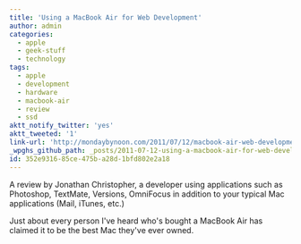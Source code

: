 ```yaml
---
title: 'Using a MacBook Air for Web Development'
author: admin
categories:
  - apple
  - geek-stuff
  - technology
tags:
  - apple
  - development
  - hardware
  - macbook-air
  - review
  - ssd
aktt_notify_twitter: 'yes'
aktt_tweeted: '1'
link-url: 'http://mondaybynoon.com/2011/07/12/macbook-air-web-development/'
_wpghs_github_path: _posts/2011-07-12-using-a-macbook-air-for-web-development.md
id: 352e9316-85ce-475b-a28d-1bfd802e2a18
---
```

<p>A review by Jonathan Christopher, a developer using applications such as Photoshop, TextMate, Versions, OmniFocus in addition to your typical Mac applications (Mail, iTunes, etc.)</p>
<p>Just about every person I've heard who's bought a MacBook Air has claimed it to be the best Mac they've ever owned.</p>
